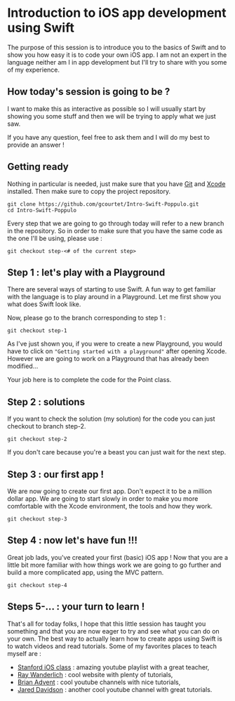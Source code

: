 # Introduction to iOS app development using Swift

The purpose of this session is to introduce you to the basics of Swift and to show you how easy it is to code your own iOS app. I am not an expert in the language neither am I in app development but I'll try to share with you some of my experience.

## How today's session is going to be ?

I want to make this as interactive as possible so I will usually start by showing you some stuff and then we will be trying to apply what we just saw.

If you have any question, feel free to ask them and I will do my best to provide an answer !

## Getting ready

Nothing in particular is needed, just make sure that you have [Git](https://git-scm.com) and [Xcode](https://developer.apple.com/xcode/) installed. Then make sure to copy the project repository.

```shell
git clone https://github.com/gcourtet/Intro-Swift-Poppulo.git
cd Intro-Swift-Poppulo
```

Every step that we are going to go through today will refer to a new branch in the repository. So in order to make sure that you have the same code as the one I'll be using, please use :
```shell
git checkout step-<# of the current step>
```

## Step 1 : let's play with a Playground

There are several ways of starting to use Swift. A fun way to get familiar with the language is to play around in a Playground. Let me first show you what does Swift look like.

Now, please go to the branch corresponding to step 1 :
```shell
git checkout step-1
```

As I've just shown you, if you were to create a new Playground, you would have to click on ```"Getting started with a playground"``` after opening Xcode. However we are going to work on a Playground that has already been modified...

Your job here is to complete the code for the Point class.

## Step 2 : solutions

If you want to check the solution (my solution) for the code you can just checkout to branch step-2.
```shell
git checkout step-2
```
If you don't care because you're a beast you can just wait for the next step.

## Step 3 : our first app !

We are now going to create our first app. Don't expect it to be a million dollar app. We are going to start slowly in order to make you more comfortable with the Xcode environment, the tools and how they work.
```shell
git checkout step-3
```

## Step 4 : now let's have fun !!!

Great job lads, you've created your first (basic) iOS app ! Now that you are a little bit more familiar with how things work we are going to go further and build a more complicated app, using the MVC pattern.
```shell
git checkout step-4
```

## Steps 5-... : your turn to learn !

That's all for today folks, I hope that this little session has taught you something and that you are now eager to try and see what you can do on your own. The best way to actually learn how to create apps using Swift is to watch videos and read tutorials. Some of my favorites places to teach myself are :
* [Stanford iOS class](https://www.youtube.com/playlist?list=PLsJq-VuSo2k26duIWzNjXztkZ7VrbppkT) : amazing youtube playlist with a great teacher,
* [Ray Wanderlich](https://www.raywenderlich.com) : cool website with plenty of tutorials,
* [Brian Advent](https://www.youtube.com/channel/UCysEngjfeIYapEER9K8aikw) : cool youtube channels with nice tutorials,
* [Jared Davidson](https://www.youtube.com/user/Archetapp) : another cool youtube channel with great tutorials.
